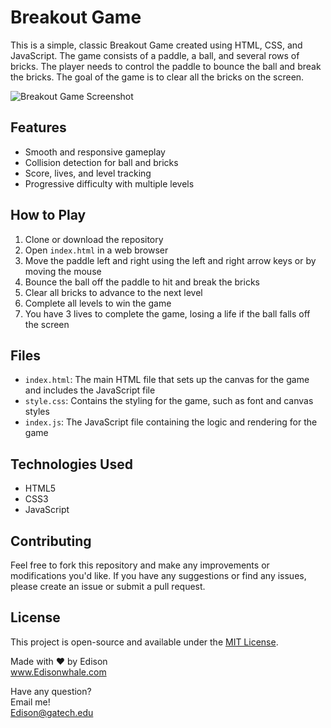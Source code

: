 # Breakout Game

This is a simple, classic Breakout Game created using HTML, CSS, and JavaScript. The game consists of a paddle, a ball, and several rows of bricks. The player needs to control the paddle to bounce the ball and break the bricks. The goal of the game is to clear all the bricks on the screen. 

![Breakout Game Screenshot](https://user-images.githubusercontent.com/103423072/236536198-9999f65e-ed9d-4a24-b3f2-b486f8dc8638.png)

## Features

- Smooth and responsive gameplay
- Collision detection for ball and bricks
- Score, lives, and level tracking
- Progressive difficulty with multiple levels

## How to Play

1. Clone or download the repository
2. Open `index.html` in a web browser
3. Move the paddle left and right using the left and right arrow keys or by moving the mouse
4. Bounce the ball off the paddle to hit and break the bricks
5. Clear all bricks to advance to the next level
6. Complete all levels to win the game
7. You have 3 lives to complete the game, losing a life if the ball falls off the screen

## Files

- `index.html`: The main HTML file that sets up the canvas for the game and includes the JavaScript file
- `style.css`: Contains the styling for the game, such as font and canvas styles
- `index.js`: The JavaScript file containing the logic and rendering for the game

## Technologies Used

- HTML5
- CSS3
- JavaScript

## Contributing

Feel free to fork this repository and make any improvements or modifications you'd like. If you have any suggestions or find any issues, please create an issue or submit a pull request.

## License

This project is open-source and available under the [MIT License](https://opensource.org/licenses/MIT).

Made with ❤️ by Edison<br>
www.Edisonwhale.com

Have any question?  
Email me!  
Edison@gatech.edu
